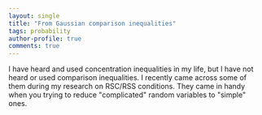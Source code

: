 ```yaml
---
layout: single
title: "From Gaussian comparison inequalities"
tags: probability
author-profile: true
comments: true
---
```


I have heard and used concentration inequalities in my life, but I have not heard or used comparison inequalities. I recently came across some of them during my research on RSC/RSS conditions. They came in handy when you trying to reduce "complicated" random variables to "simple" ones.
